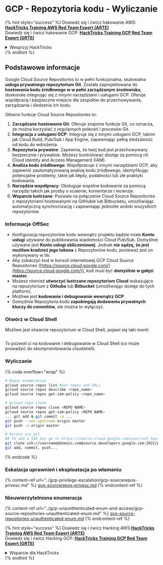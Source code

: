 # GCP - Repozytoria kodu - Wyliczanie

{% hint style="success" %}
Dowiedz się i ćwicz hakowanie AWS:<img src="/.gitbook/assets/image.png" alt="" data-size="line">[**HackTricks Training AWS Red Team Expert (ARTE)**](https://training.hacktricks.xyz/courses/arte)<img src="/.gitbook/assets/image.png" alt="" data-size="line">\
Dowiedz się i ćwicz hakowanie GCP: <img src="/.gitbook/assets/image (2).png" alt="" data-size="line">[**HackTricks Training GCP Red Team Expert (GRTE)**<img src="/.gitbook/assets/image (2).png" alt="" data-size="line">](https://training.hacktricks.xyz/courses/grte)

<details>

<summary>Wesprzyj HackTricks</summary>

* Sprawdź [**plany subskrypcyjne**](https://github.com/sponsors/carlospolop)!
* **Dołącz do** 💬 [**grupy Discord**](https://discord.gg/hRep4RUj7f) lub [**grupy telegramowej**](https://t.me/peass) lub **śledź** nas na **Twitterze** 🐦 [**@hacktricks\_live**](https://twitter.com/hacktricks\_live)**.**
* **Dziel się sztuczkami hakerskimi, przesyłając PR-y do** [**HackTricks**](https://github.com/carlospolop/hacktricks) i [**HackTricks Cloud**](https://github.com/carlospolop/hacktricks-cloud) na githubie.

</details>
{% endhint %}

## Podstawowe informacje <a href="#reviewing-cloud-git-repositories" id="reviewing-cloud-git-repositories"></a>

Google Cloud Source Repositories to w pełni funkcjonalna, skalowalna **usługa prywatnego repozytorium Git**. Została zaprojektowana do **hostowania kodu źródłowego w w pełni zarządzanym środowisku**, doskonale integrując się z innymi narzędziami i usługami GCP. Oferuje współpracę i bezpieczne miejsce dla zespołów do przechowywania, zarządzania i śledzenia ich kodu.

Główne funkcje Cloud Source Repositories to:

1. **Zarządzane hostowanie Git**: Oferuje znajome funkcje Git, co oznacza, że można korzystać z regularnych poleceń i procesów Git.
2. **Integracja z usługami GCP**: Integruje się z innymi usługami GCP, takimi jak Cloud Build, Pub/Sub i App Engine, zapewniając pełną śledzalność od kodu do wdrożenia.
3. **Repozytoria prywatne**: Zapewnia, że twój kod jest przechowywany bezpiecznie i prywatnie. Możesz kontrolować dostęp za pomocą ról Cloud Identity and Access Management (IAM).
4. **Analiza kodu źródłowego**: Współpracuje z innymi narzędziami GCP, aby zapewnić zautomatyzowaną analizę kodu źródłowego, identyfikując potencjalne problemy, takie jak błędy, podatności lub złe praktyki kodowania.
5. **Narzędzia współpracy**: Obsługuje wspólne kodowanie za pomocą narzędzi takich jak prośby o scalenie, komentarze i recenzje.
6. **Wsparcie lustrzane**: Pozwala na połączenie Cloud Source Repositories z repozytoriami hostowanymi na GitHubie lub Bitbucketu, umożliwiając automatyczną synchronizację i zapewniając jednolite widoki wszystkich repozytoriów.

### Informacje OffSec <a href="#reviewing-cloud-git-repositories" id="reviewing-cloud-git-repositories"></a>

* Konfiguracja repozytoriów kodu wewnątrz projektu będzie miała **Konto usługi** używane do publikowania wiadomości Cloud Pub/Sub. Domyślnie używane jest **Konto usługi obliczeniowej**. Jednak **nie sądzę, że jest możliwe kradzież jego tokena** z Repozytoriów kodu, ponieważ jest on wykonywany w tle.
* Aby zobaczyć kod w konsoli internetowej GCP Cloud Source Repositories ([https://source.cloud.google.com/](https://source.cloud.google.com/)), kod musi być **domyślnie w gałęzi master**.
* Możesz również **utworzyć lustrzane repozytorium Cloud** wskazujące na repozytorium z **Githuba** lub **Bitbucket** (umożliwiając dostęp do tych platform).
* Możliwe jest **kodowanie i debugowanie wewnątrz GCP**.
* Domyślnie Repozytoria kodu **zapobiegają dodawaniu prywatnych kluczy do commitów**, ale można to wyłączyć.

### Otwórz w Cloud Shell

Możliwe jest otwarcie repozytorium w Cloud Shell, pojawi się taki monit:

<figure><img src="../../../.gitbook/assets/image (325).png" alt=""><figcaption></figcaption></figure>

To pozwoli ci na kodowanie i debugowanie w Cloud Shell (co może prowadzić do skompromitowania cloudshell).

### Wyliczanie

{% code overflow="wrap" %}
```bash
# Repos enumeration
gcloud source repos list #Get names and URLs
gcloud source repos describe <repo_name>
gcloud source repos get-iam-policy <repo_name>

# gcloud repo clone
gcloud source repos clone <REPO NAME>
gcloud source repos get-iam-policy <REPO NAME>
... git add & git commit -m ...
git push --set-upstream origin master
git push -u origin master

# Access via git
## To add a SSH key go to https://source.cloud.google.com/user/ssh_keys (no gcloud command)
git clone ssh://username@domain.com@source.developers.google.com:2022/p/<proj-name>/r/<repo-name>
git add, commit, push...
```
{% endcode %}

### Eskalacja uprawnień i eksploatacja po włamaniu

{% content-ref url="../gcp-privilege-escalation/gcp-sourcerepos-privesc.md" %}
[gcp-sourcerepos-privesc.md](../gcp-privilege-escalation/gcp-sourcerepos-privesc.md)
{% endcontent-ref %}

### Nieuwierzytelniona enumeracja

{% content-ref url="../gcp-unaunthenticated-enum-and-access/gcp-source-repositories-unauthenticated-enum.md" %}
[gcp-source-repositories-unauthenticated-enum.md](../gcp-unaunthenticated-enum-and-access/gcp-source-repositories-unauthenticated-enum.md)
{% endcontent-ref %}

{% hint style="success" %}
Dowiedz się i ćwicz Hacking AWS:<img src="/.gitbook/assets/image.png" alt="" data-size="line">[**HackTricks Training AWS Red Team Expert (ARTE)**](https://training.hacktricks.xyz/courses/arte)<img src="/.gitbook/assets/image.png" alt="" data-size="line">\
Dowiedz się i ćwicz Hacking GCP: <img src="/.gitbook/assets/image (2).png" alt="" data-size="line">[**HackTricks Training GCP Red Team Expert (GRTE)**<img src="/.gitbook/assets/image (2).png" alt="" data-size="line">](https://training.hacktricks.xyz/courses/grte)

<details>

<summary>Wsparcie dla HackTricks</summary>

* Sprawdź [**plany subskrypcyjne**](https://github.com/sponsors/carlospolop)!
* **Dołącz do** 💬 [**Grupy Discord**](https://discord.gg/hRep4RUj7f) lub [**grupy telegramowej**](https://t.me/peass) lub **śledź** nas na **Twitterze** 🐦 [**@hacktricks\_live**](https://twitter.com/hacktricks\_live)**.**
* **Podziel się trikami hackingowymi, przesyłając PR-y do** [**HackTricks**](https://github.com/carlospolop/hacktricks) i [**HackTricks Cloud**](https://github.com/carlospolop/hacktricks-cloud) repozytoriów na githubie.

</details>
{% endhint %}
